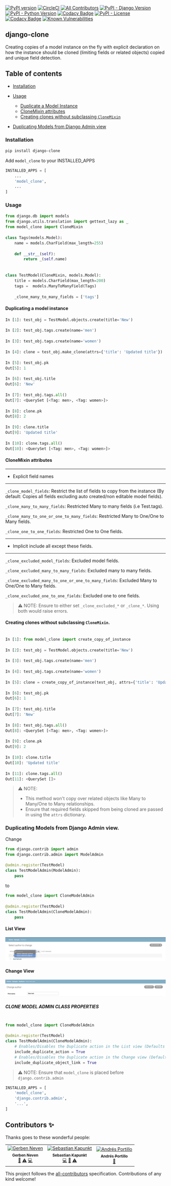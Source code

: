 [![PyPI version](https://badge.fury.io/py/django-clone.svg)](https://badge.fury.io/py/django-clone)
[![CircleCI](https://circleci.com/gh/jackton1/django-clone.svg?style=shield)](https://circleci.com/gh/jackton1/django-clone)
[![All Contributors](https://img.shields.io/badge/all_contributors-3-orange.svg?style=flat-square)](#contributors)
[![PyPI - Django Version](https://img.shields.io/pypi/djversions/django_clone.svg)](https://docs.djangoproject.com/en/2.2/releases/)
[![PyPI - Python Version](https://img.shields.io/pypi/pyversions/django_clone.svg)](https://pypi.org/project/django-clone)
[![Codacy Badge](https://api.codacy.com/project/badge/Coverage/3ba2fce2205842328054eb65256eda71)](https://www.codacy.com/manual/jackton1/django-clone?utm_source=github.com&utm_medium=referral&utm_content=jackton1/django-clone&utm_campaign=Badge_Coverage)
[![PyPI - License](https://img.shields.io/pypi/l/django_clone.svg)](https://github.com/jackton1/django-clone/blob/master/LICENSE)
[![Codacy Badge](https://api.codacy.com/project/badge/Grade/3ba2fce2205842328054eb65256eda71)](https://www.codacy.com/manual/jackton1/django-clone?utm_source=github.com&amp;utm_medium=referral&amp;utm_content=jackton1/django-clone&amp;utm_campaign=Badge_Grade)
[![Known Vulnerabilities](https://snyk.io/test/github/jackton1/django-clone/badge.svg?targetFile=requirements.txt)](https://snyk.io/test/github/jackton1/django-clone?targetFile=requirements.txt)
## django-clone 

Creating copies of a model instance on the fly with explicit declaration on how the instance should be cloned (limiting fields or related objects) copied and unique field detection. 

## Table of contents

-   [Installation](#Installation)

-   [Usage](#Usage)
    -   [Duplicate a Model Instance](#duplicating-a-model-instance)
    -   [CloneMixin attributes](#clonemixin-attributes)
    -   [Creating clones without subclassing `CloneMixin`](#creating-clones-without-subclassing-clonemixin)

-   [Duplicating Models from Django Admin view](#duplicating-models-from-django-admin-view)

### Installation

```bash
pip install django-clone
```

Add `model_clone` to your INSTALLED_APPS

```python
INSTALLED_APPS = [
    ...
    'model_clone',
    ...
]
```

### Usage

```python
from django.db import models
from django.utils.translation import gettext_lazy as _
from model_clone import CloneMixin

class Tags(models.Model):
    name = models.CharField(max_length=255)
    
    def __str__(self):
        return _(self.name)


class TestModel(CloneMixin, models.Model):
    title = models.CharField(max_length=200)
    tags =  models.ManyToManyField(Tags)

    _clone_many_to_many_fields = ['tags']
```

#### Duplicating a model instance

```python
In [1]: test_obj = TestModel.objects.create(title='New')

In [2]: test_obj.tags.create(name='men')

In [3]: test_obj.tags.create(name='women')

In [4]: clone = test_obj.make_clone(attrs={'title': 'Updated title'})

In [5]: test_obj.pk
Out[5]: 1

In [6]: test_obj.title
Out[6]: 'New'

In [7]: test_obj.tags.all()
Out[7]: <QuerySet [<Tag: men>, <Tag: women>]>

In [8]: clone.pk
Out[8]: 2

In [9]: clone.title
Out[9]: 'Updated title'

In [10]: clone.tags.all()
Out[10]: <QuerySet [<Tag: men>, <Tag: women>]>
```

#### CloneMixin attributes

***
* Explicit field names
***

`_clone_model_fields`: Restrict the list of fields to copy from the instance 
   (By default: Copies all fields excluding auto created/non editable model fields).

`_clone_many_to_many_fields`: Restricted Many to many fields (i.e Test.tags).

`_clone_many_to_one_or_one_to_many_fields`: Restricted Many to One/One to Many fields.

`_clone_one_to_one_fields`: Restricted One to One fields.

***
*  Implicit include all except these fields.
***
`_clone_excluded_model_fields`: Excluded model fields.

`_clone_excluded_many_to_many_fields`: Excluded many to many fields.

`_clone_excluded_many_to_one_or_one_to_many_fields`: Excluded Many to One/One to Many fields.

`_clone_excluded_one_to_one_fields`: Excluded one to one fields.


> :warning: NOTE: Ensure to either set `_clone_excluded_*` or `_clone_*`. Using both would raise errors. 

#### Creating clones without subclassing `CloneMixin`.

```python

In [1]: from model_clone import create_copy_of_instance

In [2]: test_obj = TestModel.objects.create(title='New')

In [3]: test_obj.tags.create(name='men')

In [4]: test_obj.tags.create(name='women')

In [5]: clone = create_copy_of_instance(test_obj, attrs={'title': 'Updated title'})

In [6]: test_obj.pk
Out[6]: 1

In [7]: test_obj.title
Out[7]: 'New'

In [8]: test_obj.tags.all()
Out[8]: <QuerySet [<Tag: men>, <Tag: women>]>

In [9]: clone.pk
Out[9]: 2

In [10]: clone.title
Out[10]: 'Updated title'

In [11]: clone.tags.all()
Out[11]: <QuerySet []>
```

> :warning: NOTE:
> - This method won't copy over related objects like Many to Many/One to Many relationships. 
> - Ensure that required fields skipped from being cloned are passed in using the `attrs` dictionary.

### Duplicating Models from Django Admin view.

Change

```python
from django.contrib import admin
from django.contrib.admin import ModelAdmin

@admin.register(TestModel)
class TestModelAdmin(ModelAdmin):
    pass
```

to

```python
from model_clone import CloneModelAdmin

@admin.register(TestModel)
class TestModelAdmin(CloneModelAdmin):
    pass
```

#### List View

![Screenshot](Duplicate-action.png)

#### Change View

![Screenshot](Duplicate-button.png)

##### CLONE MODEL ADMIN CLASS PROPERTIES

```python

from model_clone import CloneModelAdmin

@admin.register(TestModel)
class TestModelAdmin(CloneModelAdmin):
    # Enables/Disables the Duplicate action in the List view (Defaults to True)
    include_duplicate_action = True
    # Enables/Disables the Duplicate action in the Change view (Defaults to True)
    include_duplicate_object_link = True
```


> :warning: NOTE: Ensure that `model_clone` is placed before `django.contrib.admin`

```python
INSTALLED_APPS = [
    'model_clone',
    'django.contrib.admin',
    '...',
]
```

## Contributors ✨

Thanks goes to these wonderful people:

<!-- ALL-CONTRIBUTORS-LIST:START - Do not remove or modify this section -->
<!-- prettier-ignore-start -->
<!-- markdownlint-disable -->
<table>
  <tr>
    <td align="center"><a href="http://gerritneven.nl"><img src="https://avatars1.githubusercontent.com/u/2500973?v=4" width="100px;" alt="Gerben Neven"/><br /><sub><b>Gerben Neven</b></sub></a><br /><a href="https://github.com/jackton1/django-clone/issues?q=author%3Agerbyzation" title="Bug reports">🐛</a> <a href="https://github.com/jackton1/django-clone/commits?author=gerbyzation" title="Tests">⚠️</a> <a href="https://github.com/jackton1/django-clone/commits?author=gerbyzation" title="Code">💻</a></td>
    <td align="center"><a href="http://sebastian-kindt.com"><img src="https://avatars1.githubusercontent.com/u/2536081?v=4" width="100px;" alt="Sebastian Kapunkt"/><br /><sub><b>Sebastian Kapunkt</b></sub></a><br /><a href="https://github.com/jackton1/django-clone/commits?author=SebastianKapunkt" title="Code">💻</a> <a href="https://github.com/jackton1/django-clone/issues?q=author%3ASebastianKapunkt" title="Bug reports">🐛</a> <a href="https://github.com/jackton1/django-clone/commits?author=SebastianKapunkt" title="Tests">⚠️</a></td>
    <td align="center"><a href="https://github.com/andresp99999"><img src="https://avatars0.githubusercontent.com/u/1036725?v=4" width="100px;" alt="Andrés Portillo"/><br /><sub><b>Andrés Portillo</b></sub></a><br /><a href="https://github.com/jackton1/django-clone/issues?q=author%3Aandresp99999" title="Bug reports">🐛</a></td>
  </tr>
</table>
<!-- markdownlint-enable -->
<!-- prettier-ignore-end -->
<!-- ALL-CONTRIBUTORS-LIST:END -->

This project follows the [all-contributors](https://github.com/all-contributors/all-contributors) specification. Contributions of any kind welcome!
